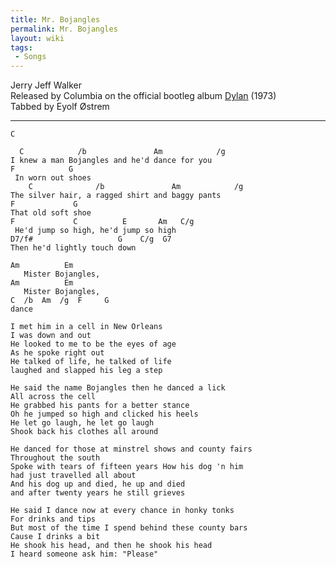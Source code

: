 ```yaml
---
title: Mr. Bojangles
permalink: Mr. Bojangles
layout: wiki
tags:
 - Songs
---
```


Jerry Jeff Walker  
Released by Columbia on the official bootleg album
[Dylan](Dylan "wikilink") (1973)  
Tabbed by Eyolf Østrem

* * * * *

    C

      C            /b               Am            /g
    I knew a man Bojangles and he'd dance for you
    F            G
     In worn out shoes
        C              /b               Am            /g
    The silver hair, a ragged shirt and baggy pants
    F             G
    That old soft shoe
    F             C          E       Am   C/g
     He'd jump so high, he'd jump so high
    D7/f#                   G    C/g  G7
    Then he'd lightly touch down

    Am          Em
       Mister Bojangles,
    Am          Em
       Mister Bojangles,
    C  /b  Am  /g  F     G
    dance

    I met him in a cell in New Orleans
    I was down and out
    He looked to me to be the eyes of age
    As he spoke right out
    He talked of life, he talked of life
    laughed and slapped his leg a step

    He said the name Bojangles then he danced a lick
    All across the cell
    He grabbed his pants for a better stance
    Oh he jumped so high and clicked his heels
    He let go laugh, he let go laugh
    Shook back his clothes all around

    He danced for those at minstrel shows and county fairs
    Throughout the south
    Spoke with tears of fifteen years How his dog 'n him
    had just travelled all about
    And his dog up and died, he up and died
    and after twenty years he still grieves

    He said I dance now at every chance in honky tonks
    For drinks and tips
    But most of the time I spend behind these county bars
    Cause I drinks a bit
    He shook his head, and then he shook his head
    I heard someone ask him: "Please"
